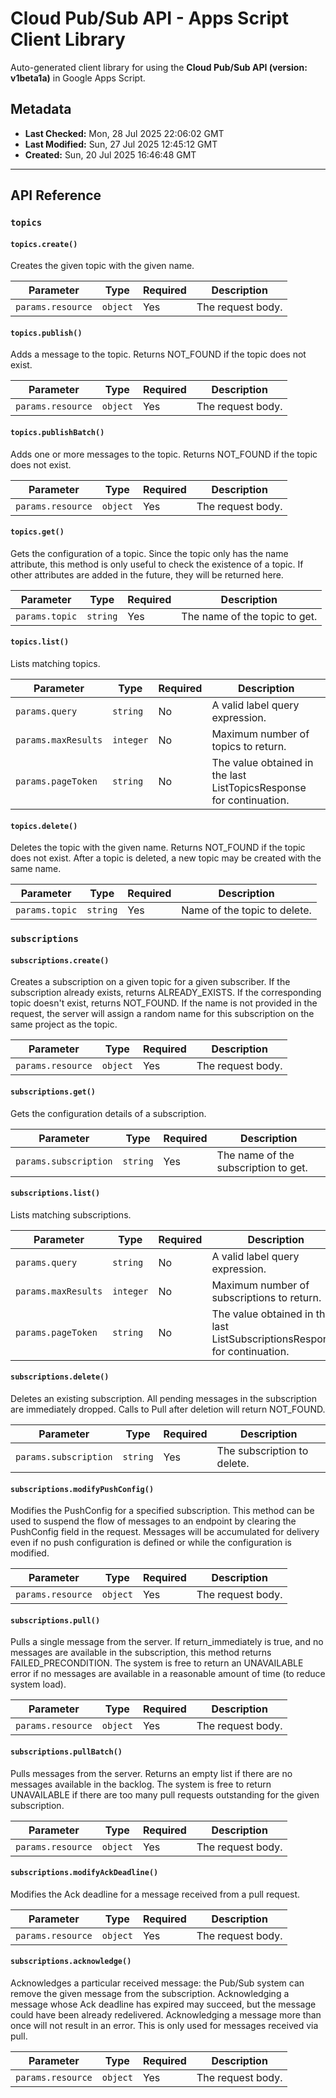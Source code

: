 # Cloud Pub/Sub API - Apps Script Client Library

Auto-generated client library for using the **Cloud Pub/Sub API (version: v1beta1a)** in Google Apps Script.

## Metadata

- **Last Checked:** Mon, 28 Jul 2025 22:06:02 GMT
- **Last Modified:** Sun, 27 Jul 2025 12:45:12 GMT
- **Created:** Sun, 20 Jul 2025 16:46:48 GMT



---

## API Reference

### `topics`

#### `topics.create()`

Creates the given topic with the given name.

| Parameter | Type | Required | Description |
|---|---|---|---|
| `params.resource` | `object` | Yes | The request body. |

#### `topics.publish()`

Adds a message to the topic. Returns NOT_FOUND if the topic does not exist.

| Parameter | Type | Required | Description |
|---|---|---|---|
| `params.resource` | `object` | Yes | The request body. |

#### `topics.publishBatch()`

Adds one or more messages to the topic. Returns NOT_FOUND if the topic does not exist.

| Parameter | Type | Required | Description |
|---|---|---|---|
| `params.resource` | `object` | Yes | The request body. |

#### `topics.get()`

Gets the configuration of a topic. Since the topic only has the name attribute, this method is only useful to check the existence of a topic. If other attributes are added in the future, they will be returned here.

| Parameter | Type | Required | Description |
|---|---|---|---|
| `params.topic` | `string` | Yes | The name of the topic to get. |

#### `topics.list()`

Lists matching topics.

| Parameter | Type | Required | Description |
|---|---|---|---|
| `params.query` | `string` | No | A valid label query expression. |
| `params.maxResults` | `integer` | No | Maximum number of topics to return. |
| `params.pageToken` | `string` | No | The value obtained in the last ListTopicsResponse for continuation. |

#### `topics.delete()`

Deletes the topic with the given name. Returns NOT_FOUND if the topic does not exist. After a topic is deleted, a new topic may be created with the same name.

| Parameter | Type | Required | Description |
|---|---|---|---|
| `params.topic` | `string` | Yes | Name of the topic to delete. |

### `subscriptions`

#### `subscriptions.create()`

Creates a subscription on a given topic for a given subscriber. If the subscription already exists, returns ALREADY_EXISTS. If the corresponding topic doesn't exist, returns NOT_FOUND. If the name is not provided in the request, the server will assign a random name for this subscription on the same project as the topic.

| Parameter | Type | Required | Description |
|---|---|---|---|
| `params.resource` | `object` | Yes | The request body. |

#### `subscriptions.get()`

Gets the configuration details of a subscription.

| Parameter | Type | Required | Description |
|---|---|---|---|
| `params.subscription` | `string` | Yes | The name of the subscription to get. |

#### `subscriptions.list()`

Lists matching subscriptions.

| Parameter | Type | Required | Description |
|---|---|---|---|
| `params.query` | `string` | No | A valid label query expression. |
| `params.maxResults` | `integer` | No | Maximum number of subscriptions to return. |
| `params.pageToken` | `string` | No | The value obtained in the last ListSubscriptionsResponse for continuation. |

#### `subscriptions.delete()`

Deletes an existing subscription. All pending messages in the subscription are immediately dropped. Calls to Pull after deletion will return NOT_FOUND.

| Parameter | Type | Required | Description |
|---|---|---|---|
| `params.subscription` | `string` | Yes | The subscription to delete. |

#### `subscriptions.modifyPushConfig()`

Modifies the PushConfig for a specified subscription. This method can be used to suspend the flow of messages to an endpoint by clearing the PushConfig field in the request. Messages will be accumulated for delivery even if no push configuration is defined or while the configuration is modified.

| Parameter | Type | Required | Description |
|---|---|---|---|
| `params.resource` | `object` | Yes | The request body. |

#### `subscriptions.pull()`

Pulls a single message from the server. If return_immediately is true, and no messages are available in the subscription, this method returns FAILED_PRECONDITION. The system is free to return an UNAVAILABLE error if no messages are available in a reasonable amount of time (to reduce system load).

| Parameter | Type | Required | Description |
|---|---|---|---|
| `params.resource` | `object` | Yes | The request body. |

#### `subscriptions.pullBatch()`

Pulls messages from the server. Returns an empty list if there are no messages available in the backlog. The system is free to return UNAVAILABLE if there are too many pull requests outstanding for the given subscription.

| Parameter | Type | Required | Description |
|---|---|---|---|
| `params.resource` | `object` | Yes | The request body. |

#### `subscriptions.modifyAckDeadline()`

Modifies the Ack deadline for a message received from a pull request.

| Parameter | Type | Required | Description |
|---|---|---|---|
| `params.resource` | `object` | Yes | The request body. |

#### `subscriptions.acknowledge()`

Acknowledges a particular received message: the Pub/Sub system can remove the given message from the subscription. Acknowledging a message whose Ack deadline has expired may succeed, but the message could have been already redelivered. Acknowledging a message more than once will not result in an error. This is only used for messages received via pull.

| Parameter | Type | Required | Description |
|---|---|---|---|
| `params.resource` | `object` | Yes | The request body. |